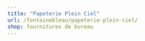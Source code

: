 ```yaml
---
title: "Papeterie Plein Ciel"
url: /fontainebleau/papeterie-plein-ciel/
shop: fournitures de bureau
---
```


